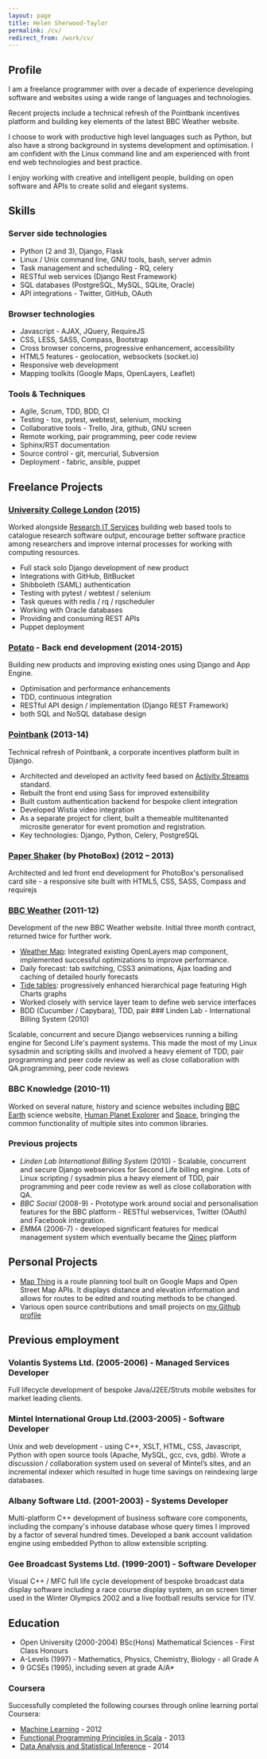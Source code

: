 ```yaml
---
layout: page
title: Helen Sherwood-Taylor
permalink: /cv/
redirect_from: /work/cv/
---
```



## Profile

I am a freelance programmer with over a decade of experience developing software and websites using a wide range of languages and technologies.

Recent projects include a technical refresh of the Pointbank incentives platform and building key elements of the latest BBC Weather website.

I choose to work with productive high level languages such as Python, but also have a strong background in systems development and optimisation. I am confident with the Linux command line and am experienced with front end web technologies and best practice.

I enjoy working with creative and intelligent people, building on open software and APIs to create solid and elegant systems.

## Skills

### Server side technologies
* Python (2 and 3), Django, Flask
* Linux / Unix command line, GNU tools, bash, server admin
* Task management and scheduling - RQ, celery
* RESTful web services (Django Rest Framework)
* SQL databases (PostgreSQL, MySQL, SQLite, Oracle)
* API integrations - Twitter, GitHub, OAuth

### Browser technologies
* Javascript - AJAX, JQuery, RequireJS
* CSS, LESS, SASS, Compass, Bootstrap
* Cross browser concerns, progressive enhancement, accessibility
* HTML5 features - geolocation, websockets (socket.io)
* Responsive web development
* Mapping toolkits (Google Maps, OpenLayers, Leaflet)

### Tools & Techniques
* Agile, Scrum, TDD, BDD, CI
* Testing - tox, pytest, webtest, selenium, mocking
* Collaborative tools - Trello, Jira, github, GNU screen
* Remote working, pair programming, peer code review
* Sphinx/RST documentation
* Source control - git, mercurial, Subversion
* Deployment - fabric, ansible, puppet

## Freelance Projects

### [University College London](http://www.ucl.ac.uk/) (2015)

Worked alongside [Research IT Services](https://www.ucl.ac.uk/isd/services/research-it) building web based tools to catalogue research software output, encourage better software practice among researchers and improve internal processes for working with computing resources.

* Full stack solo Django development of new product
* Integrations with GitHub, BitBucket
* Shibboleth (SAML) authentication
* Testing with pytest / webtest / selenium
* Task queues with redis / rq / rqscheduler
* Working with Oracle databases
* Providing and consuming REST APIs
* Puppet deployment

### [Potato](https://p.ota.to/) - Back end development (2014-2015)

Building new products and improving existing ones using Django and App Engine.

* Optimisation and performance enhancements
* TDD, continuous integration
* RESTful API design / implementation (Django REST Framework)
* both SQL and NoSQL database design

### [Pointbank](http://pointbank.co.uk/) (2013-14)

Technical refresh of Pointbank, a corporate incentives platform built in Django.

* Architected and developed an activity feed based on [Activity Streams](http://activitystrea.ms/) standard.
* Rebuilt the front end using Sass for improved extensibility
* Built custom authentication backend for bespoke client integration
* Developed Wistia video integration
* As a separate project for client, built a themeable multitenanted microsite generator for event promotion and registration.
* Key technologies: Django, Python, Celery, PostgreSQL

### [Paper Shaker](http://paper-shaker.com/) (by PhotoBox) (2012 – 2013)

Architected and led front end development for PhotoBox's personalised card site - a responsive site built with HTML5, CSS, SASS, Compass and requirejs

### [BBC Weather](http://www.bbc.co.uk/weather/2647365) (2011-12)

Development of the new BBC Weather website. Initial three month contract, returned twice for further work.

* [Weather Map](http://www.bbc.co.uk/weather/2643743#maps): Integrated existing OpenLayers map component, implemented successful optimizations to improve performance.
* Daily forecast: tab switching, CSS3 animations, Ajax loading and caching of detailed hourly forecasts
* [Tide tables](http://www.bbc.co.uk/weather/coast_and_sea/tide_tables): progressively enhanced hierarchical page featuring High Charts graphs
* Worked closely with service layer team to define web service interfaces
* BDD (Cucumber / Capybara), TDD, pair ### Linden Lab - International Billing System (2010)

Scalable, concurrent and secure Django webservices running a billing engine for Second Life's payment systems. This made the most of my Linux sysadmin and scripting skills and involved a heavy element of TDD, pair programming and peer code review as well as close collaboration with QA.programming, peer code reviews

### BBC Knowledge (2010-11)

Worked on several nature, history and science websites including [BBC Earth](http://www.bbc.co.uk/science/earth/) science website, [Human Planet Explorer](http://www.bbc.co.uk/nature/humanplanetexplorer) and [Space](http://www.bbc.co.uk/science/space/), bringing the common functionality of multiple sites into common libraries.

### Previous projects
* *Linden Lab International Billing System* (2010) - Scalable, concurrent and secure Django webservices for Second Life billing engine. Lots of Linux scripting / sysadmin plus a heavy element of TDD, pair programming and peer code review as well as close collaboration with QA.
* *BBC Social* (2008-9) - Prototype work around social and personalisation features for the BBC platform - RESTful webservices, Twitter (OAuth) and Facebook integration.
* *EMMA* (2006-7) - developed significant features for medical management system which eventually became the [Qinec](http://www.qinec.com/) platform


## Personal Projects

* [Map Thing](http://mapthing.helen.st/) is a route planning tool built on Google Maps and Open Street Map APIs. It displays distance and elevation information and allows for routes to be edited and routing methods to be changed.
* Various open source contributions and small projects on [my Github profile](https://github.com/helenst)


## Previous employment

### Volantis Systems Ltd. (2005-2006) - Managed Services Developer

Full lifecycle development of bespoke Java/J2EE/Struts mobile websites for market leading clients.

### Mintel International Group Ltd.(2003-2005) - Software Developer

Unix and web development - using C++, XSLT, HTML, CSS, Javascript, Python with open source tools (Apache, MySQL, gcc, cvs, gdb). Wrote a discussion / collaboration system used on several of Mintel’s sites, and an incremental indexer which resulted in huge time savings on reindexing large databases.

### Albany Software Ltd. (2001-2003) - Systems Developer

Multi-platform C++ development of business software core components, including the company's inhouse database whose query times I improved by a factor of several hundred times. Developed a bank account validation engine using embedded Python to allow extensible scripting.

### Gee Broadcast Systems Ltd. (1999-2001) - Software Developer

Visual C++ / MFC full life cycle development of bespoke broadcast data display software including a race course display system, an on screen timer used in the Winter Olympics 2002 and a live football results service for ITV.

 
## Education

* Open University (2000-2004) BSc(Hons) Mathematical Sciences - First Class Honours
* A-Levels (1997) - Mathematics, Physics, Chemistry, Biology - all Grade A
* 9 GCSEs (1995), including seven at grade A/A*

### Coursera

Successfully completed the following courses through online learning portal Coursera:

* [Machine Learning](https://www.coursera.org/course/ml) - 2012
* [Functional Programming Principles in Scala](https://www.coursera.org/course/progfun) - 2013
* [Data Analysis and Statistical Inference](https://www.coursera.org/course/statistics) - 2014
